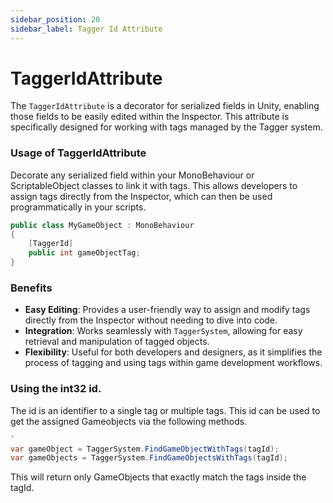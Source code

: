 ```yaml
---
sidebar_position: 20
sidebar_label: Tagger Id Attribute
---
```

# TaggerIdAttribute

The `TaggerIdAttribute` is a decorator for serialized fields in Unity, enabling those fields to be easily edited within the Inspector. This attribute is specifically designed for working with tags managed by the Tagger system.

### Usage of TaggerIdAttribute

Decorate any serialized field within your MonoBehaviour or ScriptableObject classes to link it with tags. This allows developers to assign tags directly from the Inspector, which can then be used programmatically in your scripts.

```csharp
public class MyGameObject : MonoBehaviour
{
    [TaggerId]
    public int gameObjectTag;
}
```

### Benefits

- **Easy Editing**: Provides a user-friendly way to assign and modify tags directly from the Inspector without needing to dive into code.
- **Integration**: Works seamlessly with `TaggerSystem`, allowing for easy retrieval and manipulation of tagged objects.
- **Flexibility**: Useful for both developers and designers, as it simplifies the process of tagging and using tags within game development workflows.


### Using the int32 id.

The id is an identifier to a single tag or multiple tags. This id can be used to get the assigned Gameobjects via the following methods.

```csharp
`
var gameObject = TaggerSystem.FindGameObjectWithTags(tagId);
var gameObjects = TaggerSystem.FindGameObjectsWithTags(tagId);

```

This will return only GameObjects that exactly match the tags inside the tagId.